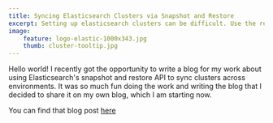 ```yaml
---
title: Syncing Elasticsearch Clusters via Snapshot and Restore
excerpt: Setting up elasticsearch clusters can be difficult. Use the restore API to maintain data consistency
image:
    feature: logo-elastic-1000x343.jpg
    thumb: cluster-tooltip.jpg
---
```


Hello world! I recently got the opportunity to write a blog for my work 
about using Elasticsearch's snapshot and restore API to sync clusters across environments.
It was so much fun doing the work and writing the blog that I decided to share it on my own blog, which I am starting now. 

You can find that blog post [here](http://www.yodletechblog.com/2016/06/23/elastic-restore/)
